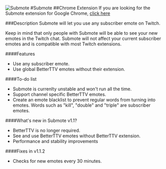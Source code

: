 ![Submote](https://raw.githubusercontent.com/PetterKraabol/Submote/master/images/marquee.png)
#Submote
##Chrome Extension
If you are looking for the Submote extension for Google Chrome, [click here](https://chrome.google.com/webstore/detail/submote/neenedpcihpgfmgohilhfidaknihiofk)

###Description
Submote will let you use any subscriber emote on Twitch.

Keep in mind that only people with Submote will be able to see your new emotes in the Twitch chat. Submote will not affect your current subscriber emotes and is compatible with most Twitch extensions.

####Features
- Use any subscriber emote.
- Use global BetterTTV emotes without their extension.

####To-do list
- Submote is currenlty unstable and won't run all the time.
- Support channel specific BetterTTV emotes.
- Create an emote blacklist to prevent regular words from turning into emotes. Words such as "kill", "double" and "triple" are subscriber emotes.

####What's new in Submote v1.1?
- BetterTTV is no longer required.
- See and use BetterTTV emotes without BetterTTV extension.
- Performance and stability improvements

####Fixes in v1.1.2
- Checks for new emotes every 30 minutes.

